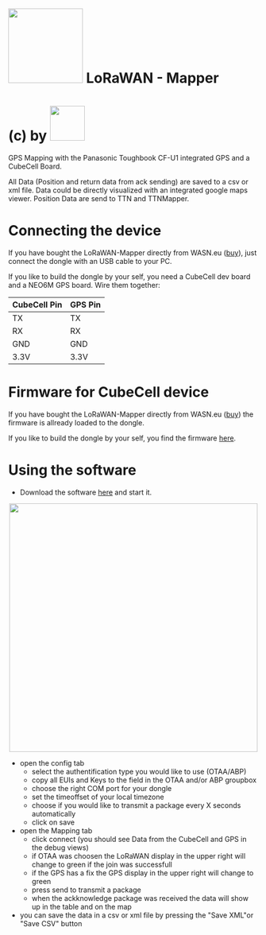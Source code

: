 # <img src="https://github.com/raystream/CubeCell_Getting_Started/raw/master/images/wasn_logo.png" width=150> LoRaWAN - Mapper
# (c) by <img src="https://github.com/raystream/CubeCell_Getting_Started/raw/master/images/wasn_logo.png" width=70>


GPS Mapping with the Panasonic Toughbook CF-U1 integrated GPS and a CubeCell Board.

All Data (Position and return data from ack sending) are saved to a csv or xml file.
Data could be directly visualized with an integrated google maps viewer.
Position Data are send to TTN and TTNMapper.

# Connecting the device

If you have bought the LoRaWAN-Mapper directly from WASN.eu ([buy](https://www.wasn.eu/p/wasn-lorawan-mapper)),
just connect the dongle with an USB cable to your PC.

If you like to build the dongle by your self, you need a CubeCell dev board and a NEO6M GPS board.
Wire them together:  

  | CubeCell Pin | GPS Pin |
  |--------------|---------|
  | TX           | TX      |
  | RX           | RX      |
  | GND          | GND     |
  | 3.3V         | 3.3V    |


# Firmware for CubeCell device

If you have bought the LoRaWAN-Mapper directly from WASN.eu ([buy](https://www.wasn.eu/p/wasn-lorawan-mapper)) the firmware is allready loaded to the dongle.

If you like to build the dongle by your self, you find the firmware [here](https://github.com/raystream/LoRaWAN_Mapper/raw/master/CubeCell_Firmware/CubeCell_Firmware.ino).


# Using the software

- Download the software [here]() and start it.
<p align="center">
<img src="https://github.com/raystream/LoRaWAN_Mapper/raw/master/images/software.png" width=500>  
</p>

- open the config tab
  - select the authentification type you would like to use (OTAA/ABP)
  - copy all EUIs and Keys to the field in the OTAA and/or ABP groupbox
  - choose the right COM port for your dongle
  - set the timeoffset of your local timezone
  - choose if you would like to transmit a package every X seconds automatically
  - click on save
- open the  Mapping tab
  - click connect (you should see Data from the CubeCell and GPS in the debug views)
  - if OTAA was choosen the LoRaWAN display in the upper right will change to green if the join was successfull
  - if the GPS has a fix the GPS display in the upper right will change to green
  - press send to transmit a package
  - when the ackknowledge package was received the data will show up in the table and on the map
- you can save the data in a csv or xml file by pressing the "Save XML"or "Save CSV" button
